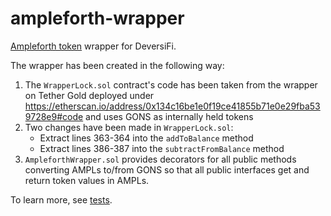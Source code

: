 # ampleforth-wrapper
[Ampleforth token](https://github.com/ampleforth/uFragments) wrapper for DeversiFi.

The wrapper has been created in the following way:
1. The `WrapperLock.sol` contract's code has been taken from the wrapper on Tether Gold deployed under https://etherscan.io/address/0x134c16be1e0f19ce41855b71e0e29fba539728e9#code and uses GONS as internally held tokens
2. Two changes have been made in `WrapperLock.sol`:
    - Extract lines 363-364 into the `addToBalance` method
    - Extract lines 386-387 into the `subtractFromBalance` method
3. `AmpleforthWrapper.sol` provides decorators for all public methods converting AMPLs to/from GONS so that all public interfaces get and return token values in AMPLs.

To learn more, see [tests](https://github.com/EthWorks/ampleforth-wrapper/blob/master/test/AmpleforthWrapper.ts).
